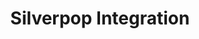 ---
title: Silverpop Integration
integrationName: Silverpop
logo: silverpop-integration.png
isHighlighted: false
slug: silverpop
highlights: |
    Silverpop is an email marketing automation platform. Referral SaaSquatch supports integration with Silverpop for sending notification emails.
keyFeatures:
 - Sends notification emails through your Silverpop account
 - Centralizes your email templates and analytics in Silverpop
 - Ensures deliverability through your existing email systems
moreInfo:
 - "[Guide to Email](/topics/email/#silverpop)"
category: landingPage
template: intergrationLander.html
--- 